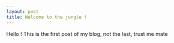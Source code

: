 ```yaml
---
layout: post
title: Welcome to the jungle !
---
```


Hello !
This is the first post of my blog, not the last, trust me mate
